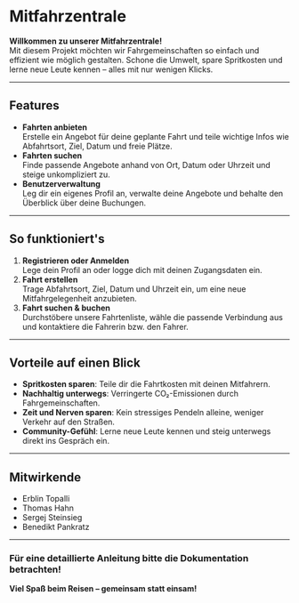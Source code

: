 # Mitfahrzentrale

**Willkommen zu unserer Mitfahrzentrale!**  
Mit diesem Projekt möchten wir Fahrgemeinschaften so einfach und effizient wie möglich gestalten. Schone die Umwelt, spare Spritkosten und lerne neue Leute kennen – alles mit nur wenigen Klicks.

---

## Features
- **Fahrten anbieten**  
  Erstelle ein Angebot für deine geplante Fahrt und teile wichtige Infos wie Abfahrtsort, Ziel, Datum und freie Plätze.
- **Fahrten suchen**  
  Finde passende Angebote anhand von Ort, Datum oder Uhrzeit und steige unkompliziert zu.
- **Benutzerverwaltung**  
  Leg dir ein eigenes Profil an, verwalte deine Angebote und behalte den Überblick über deine Buchungen.
---

## So funktioniert's
1. **Registrieren oder Anmelden**  
   Lege dein Profil an oder logge dich mit deinen Zugangsdaten ein.
2. **Fahrt erstellen**  
   Trage Abfahrtsort, Ziel, Datum und Uhrzeit ein, um eine neue Mitfahrgelegenheit anzubieten.
3. **Fahrt suchen & buchen**  
   Durchstöbere unsere Fahrtenliste, wähle die passende Verbindung aus und kontaktiere die Fahrerin bzw. den Fahrer.
---

## Vorteile auf einen Blick
- **Spritkosten sparen**: Teile dir die Fahrtkosten mit deinen Mitfahrern.  
- **Nachhaltig unterwegs**: Verringerte CO₂-Emissionen durch Fahrgemeinschaften.  
- **Zeit und Nerven sparen**: Kein stressiges Pendeln alleine, weniger Verkehr auf den Straßen.  
- **Community-Gefühl**: Lerne neue Leute kennen und steig unterwegs direkt ins Gespräch ein.

---

## Mitwirkende
- Erblin Topalli  
- Thomas Hahn  
- Sergej Steinsieg  
- Benedikt Pankratz  

---

### Für eine detaillierte Anleitung bitte die Dokumentation betrachten!

**Viel Spaß beim Reisen – gemeinsam statt einsam!**
